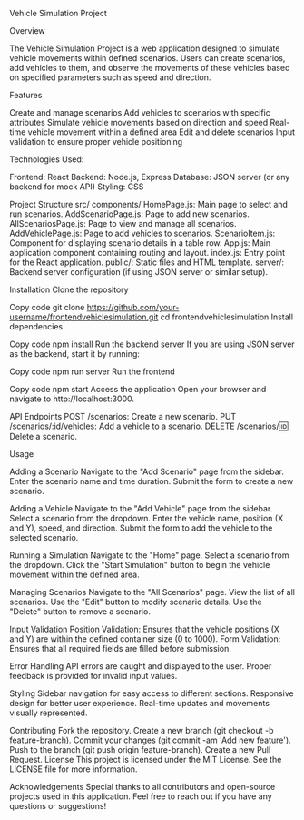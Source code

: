 Vehicle Simulation Project

Overview

The Vehicle Simulation Project is a web application designed to simulate vehicle movements within defined scenarios. Users can create scenarios, add vehicles to them, and observe the movements of these vehicles based on specified parameters such as speed and direction.

Features

Create and manage scenarios
Add vehicles to scenarios with specific attributes
Simulate vehicle movements based on direction and speed
Real-time vehicle movement within a defined area
Edit and delete scenarios
Input validation to ensure proper vehicle positioning

Technologies Used:

Frontend: React
Backend: Node.js, Express
Database: JSON server (or any backend for mock API)
Styling: CSS

Project Structure
src/
components/
HomePage.js: Main page to select and run scenarios.
AddScenarioPage.js: Page to add new scenarios.
AllScenariosPage.js: Page to view and manage all scenarios.
AddVehiclePage.js: Page to add vehicles to scenarios.
ScenarioItem.js: Component for displaying scenario details in a table row.
App.js: Main application component containing routing and layout.
index.js: Entry point for the React application.
public/: Static files and HTML template.
server/: Backend server configuration (if using JSON server or similar setup).

Installation
Clone the repository

Copy code
git clone https://github.com/your-username/frontendvehiclesimulation.git
cd frontendvehiclesimulation
Install dependencies

Copy code
npm install
Run the backend server
If you are using JSON server as the backend, start it by running:

Copy code
npm run server
Run the frontend

Copy code
npm start
Access the application
Open your browser and navigate to http://localhost:3000.

API Endpoints
POST /scenarios: Create a new scenario.
PUT /scenarios/:id/vehicles: Add a vehicle to a scenario.
DELETE /scenarios/:id: Delete a scenario.

Usage

Adding a Scenario
Navigate to the "Add Scenario" page from the sidebar.
Enter the scenario name and time duration.
Submit the form to create a new scenario.

Adding a Vehicle
Navigate to the "Add Vehicle" page from the sidebar.
Select a scenario from the dropdown.
Enter the vehicle name, position (X and Y), speed, and direction.
Submit the form to add the vehicle to the selected scenario.

Running a Simulation
Navigate to the "Home" page.
Select a scenario from the dropdown.
Click the "Start Simulation" button to begin the vehicle movement within the defined area.

Managing Scenarios
Navigate to the "All Scenarios" page.
View the list of all scenarios.
Use the "Edit" button to modify scenario details.
Use the "Delete" button to remove a scenario.

Input Validation
Position Validation: Ensures that the vehicle positions (X and Y) are within the defined container size (0 to 1000).
Form Validation: Ensures that all required fields are filled before submission.

Error Handling
API errors are caught and displayed to the user.
Proper feedback is provided for invalid input values.

Styling
Sidebar navigation for easy access to different sections.
Responsive design for better user experience.
Real-time updates and movements visually represented.

Contributing
Fork the repository.
Create a new branch (git checkout -b feature-branch).
Commit your changes (git commit -am 'Add new feature').
Push to the branch (git push origin feature-branch).
Create a new Pull Request.
License
This project is licensed under the MIT License. See the LICENSE file for more information.

Acknowledgements
Special thanks to all contributors and open-source projects used in this application.
Feel free to reach out if you have any questions or suggestions!
